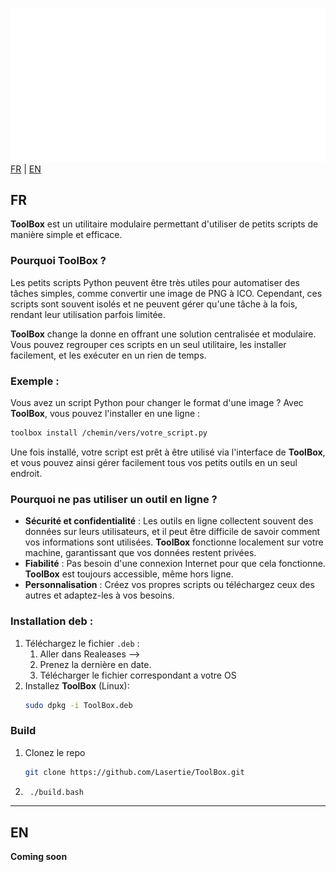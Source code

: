 ![Toolbox](Logo/white_Logo.png)
[FR](#fr) | [EN](#en)

## FR

**ToolBox** est un utilitaire modulaire permettant d'utiliser de petits scripts de manière simple et efficace.

### Pourquoi ToolBox ?
Les petits scripts Python peuvent être très utiles pour automatiser des tâches simples, comme convertir une image de PNG à ICO. Cependant, ces scripts sont souvent isolés et ne peuvent gérer qu'une tâche à la fois, rendant leur utilisation parfois limitée. 

**ToolBox** change la donne en offrant une solution centralisée et modulaire. Vous pouvez regrouper ces scripts en un seul utilitaire, les installer facilement, et les exécuter en un rien de temps.

### Exemple :
Vous avez un script Python pour changer le format d'une image ? Avec **ToolBox**, vous pouvez l'installer en une ligne :
```bash
toolbox install /chemin/vers/votre_script.py
```

Une fois installé, votre script est prêt à être utilisé via l'interface de **ToolBox**, et vous pouvez ainsi gérer facilement tous vos petits outils en un seul endroit.

### Pourquoi ne pas utiliser un outil en ligne ?
- **Sécurité et confidentialité** : Les outils en ligne collectent souvent des données sur leurs utilisateurs, et il peut être difficile de savoir comment vos informations sont utilisées. **ToolBox** fonctionne localement sur votre machine, garantissant que vos données restent privées.
- **Fiabilité** : Pas besoin d'une connexion Internet pour que cela fonctionne. **ToolBox** est toujours accessible, même hors ligne.
- **Personnalisation** : Créez vos propres scripts ou téléchargez ceux des autres et adaptez-les à vos besoins.

### Installation deb :
1. Téléchargez le fichier `.deb` :
    1. Aller dans Realeases -->
    2. Prenez la dernière en date.
    3. Télécharger le fichier correspondant a votre OS
2. Installez **ToolBox** (Linux):
    ```bash
    sudo dpkg -i ToolBox.deb
    ```

### Build

1. Clonez le repo
    ```bash
    git clone https://github.com/Lasertie/ToolBox.git
    ```
2. ```bash
    ./build.bash 
    ```
    
---

## EN

**Coming soon**
